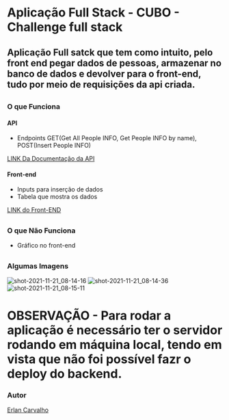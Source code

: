 # Aplicação Full Stack - CUBO - Challenge full stack

## Aplicação Full satck que tem como intuito, pelo front end pegar dados de pessoas, armazenar no banco de dados e devolver para o front-end, tudo por meio de requisições da api criada.

## 

### O que Funciona

####  API
* Endpoints GET(Get All People INFO, Get People INFO by name), 
    POST(Insert People INFO)

[LINK Da Documentação da API](https://documenter.getpostman.com/view/16817790/UVCCfPU4)

#### Front-end

* Inputs para inserção de dados 
* Tabela que mostra os dados

[LINK do Front-END](http://collector1349.surge.sh/)

##

### O que Não Funciona 

* Gráfico no front-end

##

### Algumas Imagens


![shot-2021-11-21_08-14-16](https://user-images.githubusercontent.com/77033019/142759950-641c849e-0fd1-4c63-adaf-823b5368fefa.jpg)
![shot-2021-11-21_08-14-36](https://user-images.githubusercontent.com/77033019/142759953-03c5ded7-d5a1-4739-b348-d93304f15a3a.jpg)
![shot-2021-11-21_08-15-11](https://user-images.githubusercontent.com/77033019/142759954-87db8300-27c0-4fca-8603-4aa5746be4c0.jpg)

##

# OBSERVAÇÃO - Para rodar a aplicação é necessário ter o servidor rodando em máquina local, tendo em vista que não foi possível fazr o deploy do backend.

### Autor

[Erlan Carvalho](https://github.com/Carvalho001)




